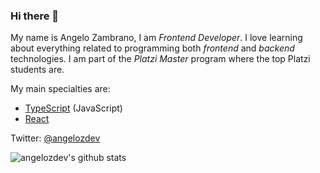 ### Hi there 👋

My name is Angelo Zambrano, I am *Frontend Developer*. I love learning about everything related to programming both *frontend* and *backend* technologies. I am part of the *Platzi Master* program where the top Platzi students are.

My main specialties are:
-   [TypeScript](https://www.typescriptlang.org/) (JavaScript)
-   [React](https://reactjs.org/)

Twitter: [@angelozdev](www.twitter.com/angelozdev)


![angelozdev's github stats](https://github-readme-stats.vercel.app/api?username=angelozdev&show_icons=true)

